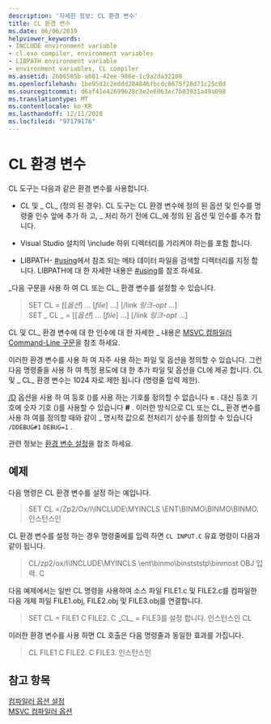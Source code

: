 ```yaml
---
description: '자세한 정보: CL 환경 변수'
title: CL 환경 변수
ms.date: 06/06/2019
helpviewer_keywords:
- INCLUDE environment variable
- cl.exe compiler, environment variables
- LIBPATH environment variable
- environment variables, CL compiler
ms.assetid: 2606585b-a681-42ee-986e-1c9a2da32108
ms.openlocfilehash: 1be95d2c2eddd204846fbcdc8675f28d71c25c0d
ms.sourcegitcommit: d6af41e42699628c3e2e6063ec7b03931a49a098
ms.translationtype: MT
ms.contentlocale: ko-KR
ms.lasthandoff: 12/11/2020
ms.locfileid: "97179176"
---
```

# <a name="cl-environment-variables"></a>CL 환경 변수

CL 도구는 다음과 같은 환경 변수를 사용합니다.

- CL 및 \_ CL_ (정의 된 경우). CL 도구는 CL 환경 변수에 정의 된 옵션 및 인수를 명령줄 인수 앞에 추가 하 고, \_ 처리 하기 전에 CL_에 정의 된 옵션 및 인수를 추가 합니다.

- Visual Studio 설치의 \include 하위 디렉터리를 가리켜야 하는를 포함 합니다.

- LIBPATH- [#using](../../preprocessor/hash-using-directive-cpp.md)에서 참조 되는 메타 데이터 파일을 검색할 디렉터리를 지정 합니다. LIBPATH에 대 한 자세한 내용은 [#using](../../preprocessor/hash-using-directive-cpp.md)를 참조 하세요.

\_다음 구문을 사용 하 여 CL 또는 CL_ 환경 변수를 설정할 수 있습니다.

> SET CL = [[*옵션*] ... [*file*] ...] [/link *링크-opt* ...] \
> SET \_ CL \_ = [[*옵션*] ... [*file*] ...] [/link *링크-opt* ...]

CL 및 CL_ 환경 변수에 대 한 인수에 대 한 자세한 \_ 내용은 [MSVC 컴파일러 Command-Line 구문](compiler-command-line-syntax.md)을 참조 하세요.

이러한 환경 변수를 사용 하 여 자주 사용 하는 파일 및 옵션을 정의할 수 있습니다. 그런 다음 명령줄을 사용 하 여 특정 용도에 대 한 추가 파일 및 옵션을 CL에 제공 합니다. CL 및 \_ CL_ 환경 변수는 1024 자로 제한 됩니다 (명령줄 입력 제한).

[/D](d-preprocessor-definitions.md) 옵션을 사용 하 여 등호 ()를 사용 하는 기호를 정의할 수 없습니다 **=** . 대신 등호 기호에 숫자 기호 ()를 사용할 수 있습니다 **#** . 이러한 방식으로 CL 또는 CL_ 환경 변수를 사용 하 여를 정의할 때와 같이 \_ 명시적 값으로 전처리기 상수를 정의할 수 있습니다 `/DDEBUG#1` `DEBUG=1` .

관련 정보는 [환경 변수 설정](../setting-the-path-and-environment-variables-for-command-line-builds.md)을 참조 하세요.

## <a name="examples"></a>예제

다음 명령은 CL 환경 변수를 설정 하는 예입니다.

> SET CL =/Zp2/Ox/I\INCLUDE\MYINCLS \ENT\BINMO\BINMO\BINMO. 인스턴스인

CL 환경 변수를 설정 하는 경우 명령줄에를 입력 하면 `CL INPUT.C` 유효 명령이 다음과 같이 됩니다.

> CL/zp2/ox/I\INCLUDE\MYINCLS \ent\binmo\binstststp\binmost OBJ 입력. C

다음 예제에서는 일반 CL 명령을 사용하여 소스 파일 FILE1.c 및 FILE2.c를 컴파일한 다음 개체 파일 FILE1.obj, FILE2.obj 및 FILE3.obj를 연결합니다.

> SET CL = FILE1 C FILE2. C
> \_CL_ = FILE3를 설정 합니다. 인스턴스인
> CL

이러한 환경 변수를 사용 하면 CL 호출은 다음 명령줄과 동일한 효과를 가집니다.

> CL FILE1 C FILE2. C FILE3. 인스턴스인

## <a name="see-also"></a>참고 항목

[컴파일러 옵션 설정](compiler-command-line-syntax.md) \
[MSVC 컴파일러 옵션](compiler-options.md)
